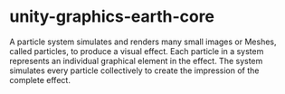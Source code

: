 # unity-graphics-earth-core

A particle system simulates and renders many small images or Meshes, called particles, to produce a visual effect. Each particle in a system represents an individual graphical element in the effect. The system simulates every particle collectively to create the impression of the complete effect.

